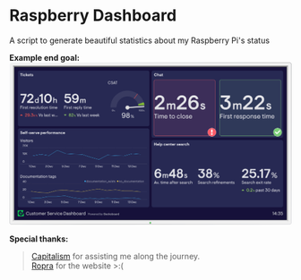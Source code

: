 # Raspberry Dashboard
A script to generate beautiful statistics about my Raspberry Pi's status

**Example end goal:**
<img src="assets/example-dashboard.png">

**Special thanks:**
> [Capitalism](https://github.com/NastyPigz) for assisting me along the journey.<br>
> [Ropra](https://github.com/RopraMMC) for the website >:(

